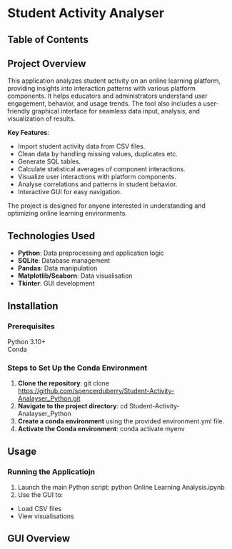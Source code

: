 # Student Activity Analyser
## Table of Contents
## Project Overview  
This application analyzes student activity on an online learning platform, providing insights into interaction patterns with various platform components. It helps educators and administrators understand user engagement, behavior, and usage trends. The tool also includes a user-friendly graphical interface for seamless data input, analysis, and visualization of results.

**Key Features**:
- Import student activity data from CSV files.
- Clean data by handling missing values, duplicates etc.
- Generate SQL tables.
- Calculate statistical averages of component interactions.
- Visualize user interactions with platform components.
- Analyse correlations and patterns in student behavior.
- Interactive GUI for easy navigation.

The project is designed for anyone interested in understanding and optimizing online learning environments.

## Technologies Used
- **Python**: Data preprocessing and application logic
- **SQLite**: Database management
- **Pandas**: Data manipulation
- **Matplotlib/Seaborn**: Data visualisation
- **Tkinter**: GUI development

## Installation
### Prerequisites
Python 3.10+  
Conda
### Steps to Set Up the Conda Environment
1. **Clone the repository**:
git clone https://github.com/spencerduberry/Student-Activity-Analayser_Python.git
2. **Navigate to the project directory**:
cd Student-Activity-Analayser_Python
3. **Create a conda environment** using the provided environment.yml file.
4. **Activate the Conda environment**:
conda activate myenv
## Usage
### Running the Applicatiojn
1. Launch the main Python script:
python Online Learning Analysis.ipynb
2. Use the GUI to:
- Load CSV files
- View visualisations
## GUI Overview

